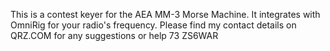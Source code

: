 This is a contest keyer for the AEA MM-3 Morse Machine. It integrates with OmniRig for your radio's frequency.
Please find my contact details on QRZ.COM for any suggestions or help
73
ZS6WAR

